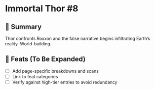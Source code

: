 # Immortal Thor #8

## 📖 Summary
Thor confronts Roxxon and the false narrative begins infiltrating Earth’s reality. World-building.

## 🔹 Feats (To Be Expanded)
- [ ] Add page-specific breakdowns and scans
- [ ] Link to feat categories
- [ ] Verify against high-tier entries to avoid redundancy